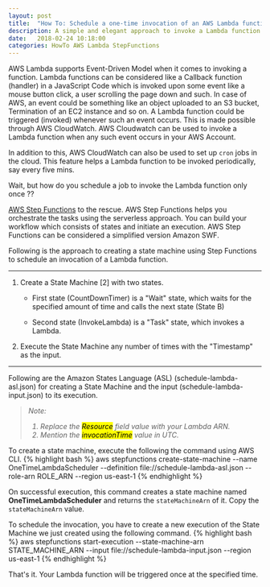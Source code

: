 ```yaml
---
layout: post
title:  "How To: Schedule a one-time invocation of an AWS Lambda function."
description: A simple and elegant approach to invoke a Lambda function only once at the scheduled time.
date:   2018-02-24 10:18:00
categories: HowTo AWS Lambda StepFunctions
---
```


AWS Lambda supports Event-Driven Model when it comes to invoking a function. Lambda functions can be considered like a Callback function (handler) in a JavaScript Code which is invoked upon some event like a mouse button click, a user scrolling the page down and such. In case of AWS, an event could be something like an object uploaded to an S3 bucket, Termination of an EC2 instance and so on. A Lambda function could be triggered (invoked) whenever such an event occurs. This is made possible through AWS CloudWatch. AWS Cloudwatch can be used to invoke a Lambda function when any such event occurs in your AWS Account. 

In addition to this, AWS CloudWatch can also be used to set up `cron` jobs in the cloud. This feature helps a Lambda function to be invoked periodically, say every five mins. 

Wait, but how do you schedule a job to invoke the Lambda function only once ??

<a href="https://docs.aws.amazon.com/step-functions/latest/dg/welcome.html" target="_blank">AWS Step Functions</a> to the rescue.  AWS Step Functions helps you orchestrate the tasks using the serverless approach. You can build your workflow which consists of states and initiate an execution. AWS Step Functions can be considered a simplified version Amazon SWF.


Following is the approach to creating a state machine using Step Functions to schedule an invocation of a Lambda function. 

---

1. Create a State Machine [2] with two states. 

    * First state (CountDownTimer) is a "Wait" state, which waits for the specified amount of time and calls the next state (State B)

    * Second state (InvokeLambda) is a "Task" state, which invokes a Lambda.

2. Execute the State Machine any number of times with the "Timestamp" as the input.

---

Following are the Amazon States Language (ASL) (schedule-lambda-asl.json) for creating a State Machine and the input (schedule-lambda-input.json) to its execution.

<script src="https://gist.github.com/SudarAbisheck/aac585776c344343b87b544411fb83c5.js"></script>

<blockquote>
    <cite>
    Note: 
    <ol>
        <li> Replace the <mark>Resource</mark> field value with your Lambda ARN.</li>
        <li> Mention the <mark>invocationTime</mark> value in UTC.</li>
    </ol>
    </cite>
</blockquote>


To create a state machine, execute the following the command using AWS CLI.
{% highlight bash %}
aws stepfunctions create-state-machine --name OneTimeLambdaScheduler --definition file://schedule-lambda-asl.json --role-arn ROLE_ARN --region us-east-1
{% endhighlight %}

On successful execution, this command creates a state machine named **OneTimeLambdaScheduler** and returns the `stateMachineArn` of it. Copy the `stateMachineArn` value. 

To schedule the invocation, you have to create a new execution of the State Machine we just created using the following command.
{% highlight bash %}
aws stepfunctions start-execution --state-machine-arn STATE_MACHINE_ARN --input file://schedule-lambda-input.json --region us-east-1
{% endhighlight %}


That's it. Your Lambda function will be triggered once at the specified time.
